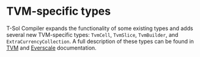 # TVM-specific types

T-Sol Compiler expands the functionality of some existing types and adds several new TVM-specific types: `TvmCell`, `TvmSlice`, `TvmBuilder`, and `ExtraCurrencyCollection`. A full description of these types can be found in [TVM](https://broxus.gitbook.io/threaded-virtual-machine/) and [Everscale](https://docs.everscale.network/) documentation.
